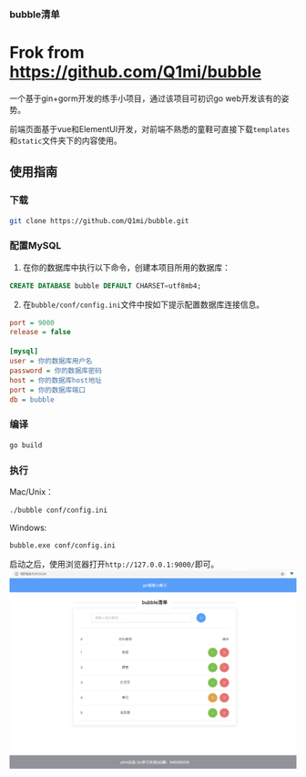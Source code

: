 ### bubble清单
# Frok from https://github.com/Q1mi/bubble
一个基于gin+gorm开发的练手小项目，通过该项目可初识go web开发该有的姿势。

前端页面基于vue和ElementUI开发，对前端不熟悉的童鞋可直接下载`templates`和`static`文件夹下的内容使用。

## 使用指南
### 下载
```bash
git clone https://github.com/Q1mi/bubble.git
```
### 配置MySQL
1. 在你的数据库中执行以下命令，创建本项目所用的数据库：
```sql
CREATE DATABASE bubble DEFAULT CHARSET=utf8mb4;
```
2. 在`bubble/conf/config.ini`文件中按如下提示配置数据库连接信息。

```ini
port = 9000
release = false

[mysql]
user = 你的数据库用户名
password = 你的数据库密码
host = 你的数据库host地址
port = 你的数据库端口
db = bubble
```

### 编译
```bash
go build
```

### 执行

Mac/Unix：
```bash
./bubble conf/config.ini
```
Windows:
```bash
bubble.exe conf/config.ini
```

启动之后，使用浏览器打开`http://127.0.0.1:9000/`即可。
![example.png](example.png)
